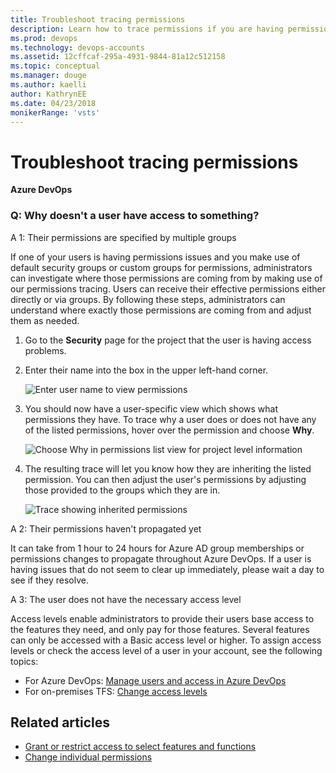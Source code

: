 ```yaml
---
title: Troubleshoot tracing permissions
description: Learn how to trace permissions if you are having permissions issues with Azure DevOps
ms.prod: devops
ms.technology: devops-accounts
ms.assetid: 12cffcaf-295a-4931-9844-81a12c512158
ms.topic: conceptual
ms.manager: douge
ms.author: kaelli
author: KathrynEE
ms.date: 04/23/2018
monikerRange: 'vsts'
---
```

# Troubleshoot tracing permissions

**Azure DevOps**

### Q: Why doesn't a user have access to something?

A 1: Their permissions are specified by multiple groups

If one of your users is having permissions issues and you make use of default security groups or custom groups for permissions, administrators can investigate where those permissions are coming from by making use of our permissions tracing. Users can receive their effective permissions either directly or via groups. By following these steps, administrators can understand where exactly those permissions are coming from and adjust them as needed.

1. Go to the **Security** page for the project that the user is having access problems.

2. Enter their name into the box in the upper left-hand corner.

   ![Enter user name to view permissions](_img/security-page-enter-user-name.png)

3. You should now have a user-specific view which shows what permissions they have. To trace why a user does or does not have any of the listed permissions, hover over the permission and choose **Why**.

   ![Choose Why in permissions list view for project level information](_img/permissions-list-view-project-level-information.png)

4. The resulting trace will let you know how they are inheriting the listed permission. You can then adjust the user's permissions by adjusting those provided to the groups which they are in.

   ![Trace showing inherited permissions](_img/trace-permission-group-member-inheritance.png)

A 2: Their permissions haven't propagated yet

It can take from 1 hour to 24 hours for Azure AD group memberships or permissions changes to propagate throughout Azure DevOps. If a user is having issues that do not seem to clear up immediately, please wait a day to see if they resolve.

A 3: The user does not have the necessary access level

Access levels enable administrators to provide their users base access to the features they need, and only pay for those features. Several features can only be accessed with a Basic access level or higher. To assign access levels or check the access level of a user in your account, see the following topics:

* For Azure DevOps: [Manage users and access in Azure DevOps](../accounts/add-organization-users.md) 
* For on-premises TFS: [Change access levels](/azure/devops/organizations/security/change-access-levels?view=vsts)

## Related articles

* [Grant or restrict access to select features and functions](/azure/devops/organizations/security/restrict-access?view=vsts)
* [Change individual permissions](/azure/devops/organizations/security/change-individual-permissions?view=vsts)